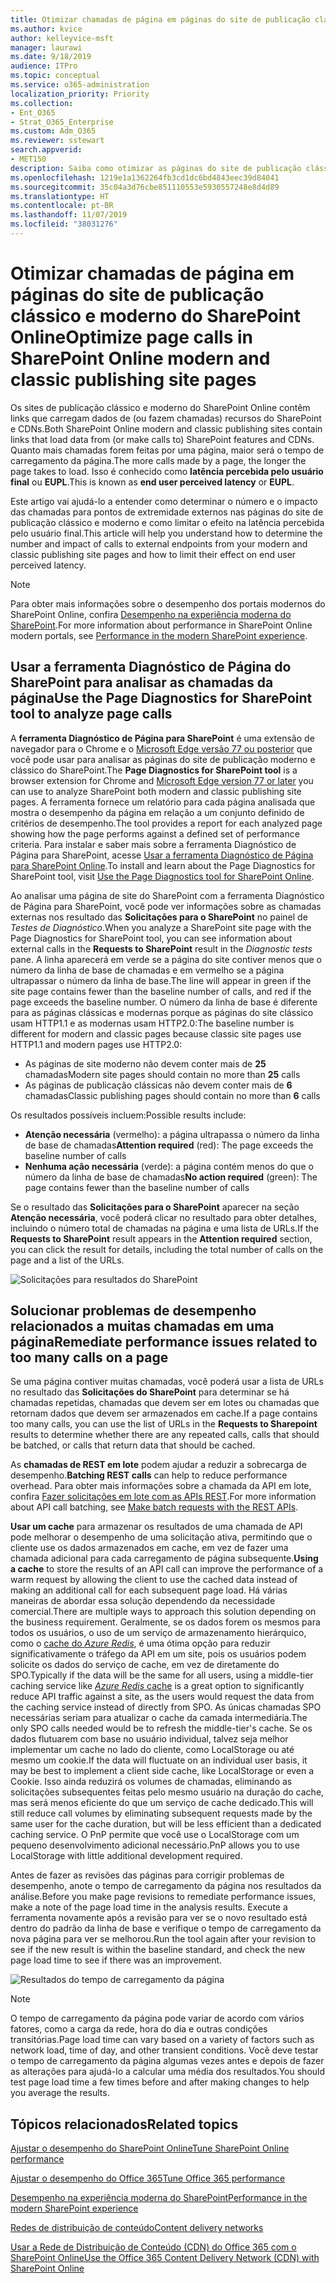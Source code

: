 ```yaml
---
title: Otimizar chamadas de página em páginas do site de publicação clássico e moderno do SharePoint Online
ms.author: kvice
author: kelleyvice-msft
manager: laurawi
ms.date: 9/18/2019
audience: ITPro
ms.topic: conceptual
ms.service: o365-administration
localization_priority: Priority
ms.collection:
- Ent_O365
- Strat_O365_Enterprise
ms.custom: Adm_O365
ms.reviewer: sstewart
search.appverid:
- MET150
description: Saiba como otimizar as páginas do site de publicação clássico e moderno no SharePoint Online, limitando o número de chamadas para pontos de extremidade de serviço do SharePoint Online.
ms.openlocfilehash: 1219e1a1362264fb3cd1dc6bd4843eec39d84041
ms.sourcegitcommit: 35c04a3d76cbe851110553e5930557248e8d4d89
ms.translationtype: HT
ms.contentlocale: pt-BR
ms.lasthandoff: 11/07/2019
ms.locfileid: "38031276"
---
```

# <a name="optimize-page-calls-in-sharepoint-online-modern-and-classic-publishing-site-pages"></a><span data-ttu-id="427db-103">Otimizar chamadas de página em páginas do site de publicação clássico e moderno do SharePoint Online</span><span class="sxs-lookup"><span data-stu-id="427db-103">Optimize page calls in SharePoint Online modern and classic publishing site pages</span></span>

<span data-ttu-id="427db-104">Os sites de publicação clássico e moderno do SharePoint Online contêm links que carregam dados de (ou fazem chamadas) recursos do SharePoint e CDNs.</span><span class="sxs-lookup"><span data-stu-id="427db-104">Both SharePoint Online modern and classic publishing sites contain links that load data from (or make calls to) SharePoint features and CDNs.</span></span> <span data-ttu-id="427db-105">Quanto mais chamadas forem feitas por uma página, maior será o tempo de carregamento da página.</span><span class="sxs-lookup"><span data-stu-id="427db-105">The more calls made by a page, the longer the page takes to load.</span></span> <span data-ttu-id="427db-106">Isso é conhecido como **latência percebida pelo usuário final** ou **EUPL**.</span><span class="sxs-lookup"><span data-stu-id="427db-106">This is known as **end user perceived latency** or **EUPL**.</span></span>

<span data-ttu-id="427db-107">Este artigo vai ajudá-lo a entender como determinar o número e o impacto das chamadas para pontos de extremidade externos nas páginas do site de publicação clássico e moderno e como limitar o efeito na latência percebida pelo usuário final.</span><span class="sxs-lookup"><span data-stu-id="427db-107">This article will help you understand how to determine the number and impact of calls to external endpoints from your modern and classic publishing site pages and how to limit their effect on end user perceived latency.</span></span>

>[!NOTE]
><span data-ttu-id="427db-108">Para obter mais informações sobre o desempenho dos portais modernos do SharePoint Online, confira [Desempenho na experiência moderna do SharePoint](https://docs.microsoft.com/sharepoint/modern-experience-performance).</span><span class="sxs-lookup"><span data-stu-id="427db-108">For more information about performance in SharePoint Online modern portals, see [Performance in the modern SharePoint experience](https://docs.microsoft.com/sharepoint/modern-experience-performance).</span></span>

## <a name="use-the-page-diagnostics-for-sharepoint-tool-to-analyze-page-calls"></a><span data-ttu-id="427db-109">Usar a ferramenta Diagnóstico de Página do SharePoint para analisar as chamadas da página</span><span class="sxs-lookup"><span data-stu-id="427db-109">Use the Page Diagnostics for SharePoint tool to analyze page calls</span></span>

<span data-ttu-id="427db-110">A **ferramenta Diagnóstico de Página para SharePoint** é uma extensão de navegador para o Chrome e o [Microsoft Edge versão 77 ou posterior](https://www.microsoftedgeinsider.com/download?form=MI13E8&OCID=MI13E8) que você pode usar para analisar as páginas do site de publicação moderno e clássico do SharePoint.</span><span class="sxs-lookup"><span data-stu-id="427db-110">The **Page Diagnostics for SharePoint tool** is a browser extension for Chrome and [Microsoft Edge version 77 or later](https://www.microsoftedgeinsider.com/download?form=MI13E8&OCID=MI13E8) you can use to analyze SharePoint both modern and classic publishing site pages.</span></span> <span data-ttu-id="427db-111">A ferramenta fornece um relatório para cada página analisada que mostra o desempenho da página em relação a um conjunto definido de critérios de desempenho.</span><span class="sxs-lookup"><span data-stu-id="427db-111">The tool provides a report for each analyzed page showing how the page performs against a defined set of performance criteria.</span></span> <span data-ttu-id="427db-112">Para instalar e saber mais sobre a ferramenta Diagnóstico de Página para SharePoint, acesse [Usar a ferramenta Diagnóstico de Página para SharePoint Online](page-diagnostics-for-spo.md).</span><span class="sxs-lookup"><span data-stu-id="427db-112">To install and learn about the Page Diagnostics for SharePoint tool, visit [Use the Page Diagnostics tool for SharePoint Online](page-diagnostics-for-spo.md).</span></span>

<span data-ttu-id="427db-113">Ao analisar uma página de site do SharePoint com a ferramenta Diagnóstico de Página para SharePoint, você pode ver informações sobre as chamadas externas nos resultado das **Solicitações para o SharePoint** no painel de _Testes de Diagnóstico_.</span><span class="sxs-lookup"><span data-stu-id="427db-113">When you analyze a SharePoint site page with the Page Diagnostics for SharePoint tool, you can see information about external calls in the **Requests to SharePoint** result in the _Diagnostic tests_ pane.</span></span> <span data-ttu-id="427db-114">A linha aparecerá em verde se a página do site contiver menos que o número da linha de base de chamadas e em vermelho se a página ultrapassar o número da linha de base.</span><span class="sxs-lookup"><span data-stu-id="427db-114">The line will appear in green if the site page contains fewer than the baseline number of calls, and red if the page exceeds the baseline number.</span></span> <span data-ttu-id="427db-115">O número da linha de base é diferente para as páginas clássicas e modernas porque as páginas do site clássico usam HTTP1.1 e as modernas usam HTTP2.0:</span><span class="sxs-lookup"><span data-stu-id="427db-115">The baseline number is different for modern and classic pages because classic site pages use HTTP1.1 and modern pages use HTTP2.0:</span></span>

- <span data-ttu-id="427db-116">As páginas de site moderno não devem conter mais de **25** chamadas</span><span class="sxs-lookup"><span data-stu-id="427db-116">Modern site pages should contain no more than **25** calls</span></span>
- <span data-ttu-id="427db-117">As páginas de publicação clássicas não devem conter mais de **6** chamadas</span><span class="sxs-lookup"><span data-stu-id="427db-117">Classic publishing pages should contain no more than **6** calls</span></span>

<span data-ttu-id="427db-118">Os resultados possíveis incluem:</span><span class="sxs-lookup"><span data-stu-id="427db-118">Possible results include:</span></span>

- <span data-ttu-id="427db-119">**Atenção necessária** (vermelho): a página ultrapassa o número da linha de base de chamadas</span><span class="sxs-lookup"><span data-stu-id="427db-119">**Attention required** (red): The page exceeds the baseline number of calls</span></span>
- <span data-ttu-id="427db-120">**Nenhuma ação necessária** (verde): a página contém menos do que o número da linha de base de chamadas</span><span class="sxs-lookup"><span data-stu-id="427db-120">**No action required** (green): The page contains fewer than the baseline number of calls</span></span>

<span data-ttu-id="427db-121">Se o resultado das **Solicitações para o SharePoint** aparecer na seção **Atenção necessária**, você poderá clicar no resultado para obter detalhes, incluindo o número total de chamadas na página e uma lista de URLs.</span><span class="sxs-lookup"><span data-stu-id="427db-121">If the **Requests to SharePoint** result appears in the **Attention required** section, you can click the result for details, including the total number of calls on the page and a list of the URLs.</span></span>

![Solicitações para resultados do SharePoint](media/modern-portal-optimization/pagediag-requests.png)

## <a name="remediate-performance-issues-related-to-too-many-calls-on-a-page"></a><span data-ttu-id="427db-123">Solucionar problemas de desempenho relacionados a muitas chamadas em uma página</span><span class="sxs-lookup"><span data-stu-id="427db-123">Remediate performance issues related to too many calls on a page</span></span>

<span data-ttu-id="427db-124">Se uma página contiver muitas chamadas, você poderá usar a lista de URLs no resultado das **Solicitações do SharePoint** para determinar se há chamadas repetidas, chamadas que devem ser em lotes ou chamadas que retornam dados que devem ser armazenados em cache.</span><span class="sxs-lookup"><span data-stu-id="427db-124">If a page contains too many calls, you can use the list of URLs in the **Requests to Sharepoint** results to determine whether there are any repeated calls, calls that should be batched, or calls that return data that should be cached.</span></span>

<span data-ttu-id="427db-125">As **chamadas de REST em lote** podem ajudar a reduzir a sobrecarga de desempenho.</span><span class="sxs-lookup"><span data-stu-id="427db-125">**Batching REST calls** can help to reduce performance overhead.</span></span> <span data-ttu-id="427db-126">Para obter mais informações sobre a chamada da API em lote, confira [Fazer solicitações em lote com as APIs REST](https://docs.microsoft.com/sharepoint/dev/sp-add-ins/make-batch-requests-with-the-rest-apis).</span><span class="sxs-lookup"><span data-stu-id="427db-126">For more information about API call batching, see [Make batch requests with the REST APIs](https://docs.microsoft.com/sharepoint/dev/sp-add-ins/make-batch-requests-with-the-rest-apis).</span></span>

<span data-ttu-id="427db-127">**Usar um cache** para armazenar os resultados de uma chamada de API pode melhorar o desempenho de uma solicitação ativa, permitindo que o cliente use os dados armazenados em cache, em vez de fazer uma chamada adicional para cada carregamento de página subsequente.</span><span class="sxs-lookup"><span data-stu-id="427db-127">**Using a cache** to store the results of an API call can improve the performance of a warm request by allowing the client to use the cached data instead of making an additional call for each subsequent page load.</span></span> <span data-ttu-id="427db-128">Há várias maneiras de abordar essa solução dependendo da necessidade comercial.</span><span class="sxs-lookup"><span data-stu-id="427db-128">There are multiple ways to approach this solution depending on the business requirement.</span></span> <span data-ttu-id="427db-129">Geralmente, se os dados forem os mesmos para todos os usuários, o uso de um serviço de armazenamento hierárquico, como o [cache do _Azure Redis_](https://azure.microsoft.com/services/cache/), é uma ótima opção para reduzir significativamente o tráfego da API em um site, pois os usuários podem solicite os dados do serviço de cache, em vez de diretamente do SPO.</span><span class="sxs-lookup"><span data-stu-id="427db-129">Typically if the data will be the same for all users, using a middle-tier caching service like [_Azure Redis_ cache](https://azure.microsoft.com/services/cache/) is a great option to significantly reduce API traffic against a site, as the users would request the data from the caching service instead of directly from SPO.</span></span> <span data-ttu-id="427db-130">As únicas chamadas SPO necessárias seriam para atualizar o cache da camada intermediária.</span><span class="sxs-lookup"><span data-stu-id="427db-130">The only SPO calls needed would be to refresh the middle-tier's cache.</span></span> <span data-ttu-id="427db-131">Se os dados flutuarem com base no usuário individual, talvez seja melhor implementar um cache no lado do cliente, como LocalStorage ou até mesmo um cookie.</span><span class="sxs-lookup"><span data-stu-id="427db-131">If the data will fluctuate on an individual user basis, it may be best to implement a client side cache, like LocalStorage or even a Cookie.</span></span> <span data-ttu-id="427db-132">Isso ainda reduzirá os volumes de chamadas, eliminando as solicitações subsequentes feitas pelo mesmo usuário na duração do cache, mas será menos eficiente do que um serviço de cache dedicado.</span><span class="sxs-lookup"><span data-stu-id="427db-132">This will still reduce call volumes by eliminating subsequent requests made by the same user for the cache duration, but will be less efficient than a dedicated caching service.</span></span> <span data-ttu-id="427db-133">O PnP permite que você use o LocalStorage com um pequeno desenvolvimento adicional necessário.</span><span class="sxs-lookup"><span data-stu-id="427db-133">PnP allows you to use LocalStorage with little additional development required.</span></span>

<span data-ttu-id="427db-134">Antes de fazer as revisões das páginas para corrigir problemas de desempenho, anote o tempo de carregamento da página nos resultados da análise.</span><span class="sxs-lookup"><span data-stu-id="427db-134">Before you make page revisions to remediate performance issues, make a note of the page load time in the analysis results.</span></span> <span data-ttu-id="427db-135">Execute a ferramenta novamente após a revisão para ver se o novo resultado está dentro do padrão da linha de base e verifique o tempo de carregamento da nova página para ver se melhorou.</span><span class="sxs-lookup"><span data-stu-id="427db-135">Run the tool again after your revision to see if the new result is within the baseline standard, and check the new page load time to see if there was an improvement.</span></span>

![Resultados do tempo de carregamento da página](media/modern-portal-optimization/pagediag-page-load-time.png)

>[!NOTE]
><span data-ttu-id="427db-137">O tempo de carregamento da página pode variar de acordo com vários fatores, como a carga da rede, hora do dia e outras condições transitórias.</span><span class="sxs-lookup"><span data-stu-id="427db-137">Page load time can vary based on a variety of factors such as network load, time of day, and other transient conditions.</span></span> <span data-ttu-id="427db-138">Você deve testar o tempo de carregamento da página algumas vezes antes e depois de fazer as alterações para ajudá-lo a calcular uma média dos resultados.</span><span class="sxs-lookup"><span data-stu-id="427db-138">You should test page load time a few times before and after making changes to help you average the results.</span></span>

## <a name="related-topics"></a><span data-ttu-id="427db-139">Tópicos relacionados</span><span class="sxs-lookup"><span data-stu-id="427db-139">Related topics</span></span>

[<span data-ttu-id="427db-140">Ajustar o desempenho do SharePoint Online</span><span class="sxs-lookup"><span data-stu-id="427db-140">Tune SharePoint Online performance</span></span>](tune-sharepoint-online-performance.md)

[<span data-ttu-id="427db-141">Ajustar o desempenho do Office 365</span><span class="sxs-lookup"><span data-stu-id="427db-141">Tune Office 365 performance</span></span>](tune-office-365-performance.md)

[<span data-ttu-id="427db-142">Desempenho na experiência moderna do SharePoint</span><span class="sxs-lookup"><span data-stu-id="427db-142">Performance in the modern SharePoint experience</span></span>](https://docs.microsoft.com/sharepoint/modern-experience-performance)

[<span data-ttu-id="427db-143">Redes de distribuição de conteúdo</span><span class="sxs-lookup"><span data-stu-id="427db-143">Content delivery networks</span></span>](content-delivery-networks.md)

[<span data-ttu-id="427db-144">Usar a Rede de Distribuição de Conteúdo (CDN) do Office 365 com o SharePoint Online</span><span class="sxs-lookup"><span data-stu-id="427db-144">Use the Office 365 Content Delivery Network (CDN) with SharePoint Online</span></span>](use-office-365-cdn-with-spo.md)
